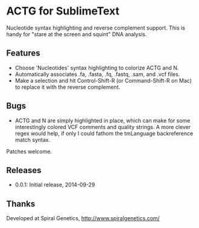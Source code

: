 ACTG for SublimeText
====================

Nucleotide syntax highlighting and reverse complement support. This is handy for "stare at the screen and squint" DNA analysis.

Features
--------

* Choose 'Nucleotides' syntax highlighting to colorize ACTG and N.
* Automatically associates .fa, .fasta, .fq, .fastq, .sam, and .vcf files.
* Make a selection and hit Control-Shift-R (or Command-Shift-R on Mac) to replace it with the reverse complement.

Bugs
----

* ACTG and N are simply highlighted in place, which can make for some interestingly colored VCF comments and quality strings. A more clever regex would help, if only I could fathom the tmLanguage backreference match syntax.

Patches welcome.

Releases
--------

* 0.0.1: Initial release, 2014-09-29

Thanks
------

Developed at Spiral Genetics, http://www.spiralgenetics.com/
